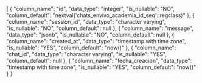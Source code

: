 [
  {
    "column_name": "id",
    "data_type": "integer",
    "is_nullable": "NO",
    "column_default": "nextval('chats_envivo_academia_id_seq'::regclass)"
  },
  {
    "column_name": "session_id",
    "data_type": "character varying",
    "is_nullable": "NO",
    "column_default": null
  },
  {
    "column_name": "message",
    "data_type": "jsonb",
    "is_nullable": "NO",
    "column_default": null
  },
  {
    "column_name": "created_at",
    "data_type": "timestamp with time zone",
    "is_nullable": "YES",
    "column_default": "now()"
  },
  {
    "column_name": "chat_id",
    "data_type": "character varying",
    "is_nullable": "YES",
    "column_default": null
  },
  {
    "column_name": "fecha_creacion",
    "data_type": "timestamp with time zone",
    "is_nullable": "YES",
    "column_default": "now()"
  }
]